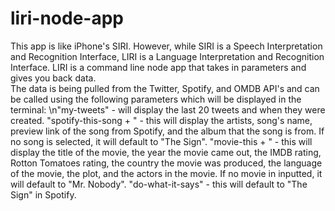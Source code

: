 # liri-node-app

This app is like iPhone's SIRI. However, while SIRI is a Speech Interpretation and Recognition Interface, LIRI is a Language Interpretation and Recognition Interface. LIRI is a command line node app that takes in parameters and gives you back data.
<br>
The data is being pulled from the Twitter, Spotify, and OMDB API's and can be called using the following parameters which will be displayed in the terminal:
\n"my-tweets" - will display the last 20 tweets and when they were created.
"spotify-this-song + <any song>" - this will display the artists, song's name, preview link of the song from Spotify, and the album that the song is from. If no song is selected, it will default to "The Sign".
"movie-this + <any movie>" - this will display the title of the movie, the year the movie came out, the IMDB rating, Rotton Tomatoes rating, the country the movie was produced, the language of the movie, the plot, and the actors in the movie. If no movie in inputted, it will default to "Mr. Nobody".
"do-what-it-says" - this will default to "The Sign" in Spotify.
  
  
